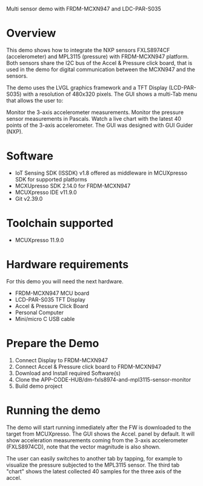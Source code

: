 Multi sensor demo with FRDM-MCXN947 and LDC-PAR-S035


Overview
========
This demo shows how to integrate the NXP sensors FXLS8974CF (accelerometer) and MPL3115 (pressure) with FRDM-MCXN947 platform. Both sensors share the I2C bus of the Accel & Pressure click board, that is used in the demo for digital communication between the MCXN947 and the sensors.

The demo uses the LVGL graphics framework and a TFT Display (LCD-PAR-S035) with a resolution of 480x320 pixels. The GUI shows a multi-Tab menu that allows the user to:

Monitor the 3-axis accelerometer measurements.
Monitor the pressure sensor measurements in Pascals.
Watch a live chart with the latest 40 points of the 3-axis accelerometer.
The GUI was designed with GUI Guider (NXP).


Software
===========
- IoT Sensing SDK (ISSDK) v1.8 offered as middleware in MCUXpresso SDK for supported platforms
- MCXUpresso SDK 2.14.0 for FRDM-MCXN947
- MCUXpresso IDE v11.9.0
- Git v2.39.0


Toolchain supported
===================
- MCUXpresso  11.9.0


Hardware requirements
=====================
For this demo you will need the next hardware.
- FRDM-MCXN947 MCU board
- LCD-PAR-S035 TFT Display
- Accel & Pressure Click Board
- Personal Computer
- Mini/micro C USB cable


Prepare the Demo
================
1. Connect Display to FRDM-MCXN947
2. Connect Accel & Pressure click board to FRDM-MCXN947
3. Download and Install required Software(s)
4. Clone the APP-CODE-HUB/dm-fxls8974-and-mpl3115-sensor-monitor
5.  Build demo project


Running the demo
================
The demo will start running inmediately after the FW is downloaded to the target from MCUXpresso.
The GUI shows the Accel. panel by default. It will show acceleration measurements coming from the 3-axis accelerometer (FXLS8974CD), note that the vector magnitude is also shown.

The user can easily switches to another tab by tapping, for example to visualize the pressure subjected to the MPL3115 sensor.
The third tab "chart" shows the latest collected 40 samples for the three axis of the accel.
